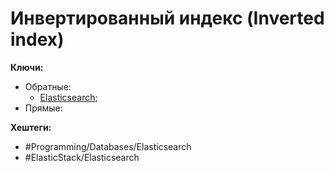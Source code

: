 
# Инвертированный индекс (Inverted index)

**Ключи:**
- Обратные:
	- [Elasticsearch](elk-search);
- Прямые:

**Хештеги:** 
- #Programming/Databases/Elasticsearch
- #ElasticStack/Elasticsearch


